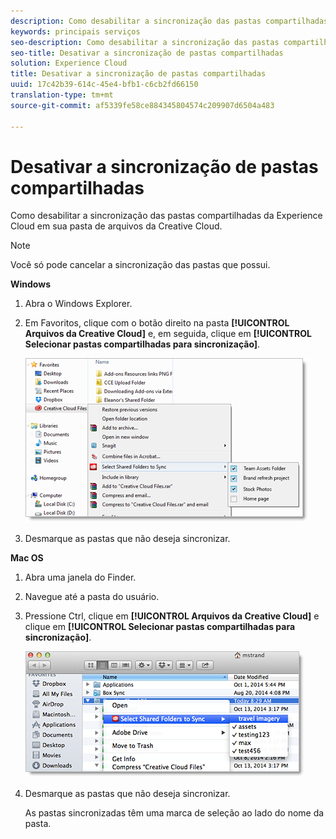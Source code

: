 ```yaml
---
description: Como desabilitar a sincronização das pastas compartilhadas da Experience Cloud em sua pasta de arquivos da Creative Cloud.
keywords: principais serviços
seo-description: Como desabilitar a sincronização das pastas compartilhadas da Experience Cloud em sua pasta de arquivos da Creative Cloud.
seo-title: Desativar a sincronização de pastas compartilhadas
solution: Experience Cloud
title: Desativar a sincronização de pastas compartilhadas
uuid: 17c42b39-614c-45e4-bfb1-c6cb2fd66150
translation-type: tm+mt
source-git-commit: af5339fe58ce884345804574c209907d6504a483

---
```



# Desativar a sincronização de pastas compartilhadas

Como desabilitar a sincronização das pastas compartilhadas da Experience Cloud em sua pasta de arquivos da Creative Cloud.

>[!NOTE]
>
>Você só pode cancelar a sincronização das pastas que possui.
<p class="head"> <b>Windows</b> </p>

1. Abra o Windows Explorer.

1. Em Favoritos, clique com o botão direito na pasta **[!UICONTROL Arquivos da Creative Cloud]** e, em seguida, clique em **[!UICONTROL Selecionar pastas compartilhadas para sincronização]**.

   ![](assets/select_sync_folders.png)

1. Desmarque as pastas que não deseja sincronizar.

<p class="head"> <b>Mac OS</b> </p>

1. Abra uma janela do Finder.

1. Navegue até a pasta do usuário.

1. Pressione Ctrl, clique em **[!UICONTROL Arquivos da Creative Cloud]** e clique em **[!UICONTROL Selecionar pastas compartilhadas para sincronização]**.

   ![](assets/select_sync_folders_mac.png)

1. Desmarque as pastas que não deseja sincronizar.

   As pastas sincronizadas têm uma marca de seleção ao lado do nome da pasta.